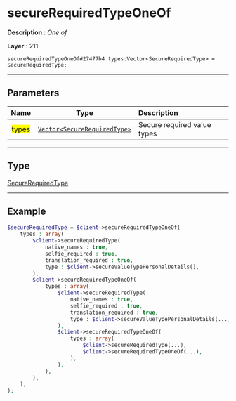# secureRequiredTypeOneOf

**Description** : *One of*

**Layer** : 211

```tl
secureRequiredTypeOneOf#27477b4 types:Vector<SecureRequiredType> = SecureRequiredType;
```

---

## Parameters

| Name | Type | Description |
| :---: | :---: | :--- |
| <mark>types</mark> | [`Vector<SecureRequiredType>`](type/SecureRequiredType) | Secure required value types |

---

## Type

[SecureRequiredType](type/SecureRequiredType)

---

## Example

```php
$secureRequiredType = $client->secureRequiredTypeOneOf(
	types : array(
		$client->secureRequiredType(
			native_names : true,
			selfie_required : true,
			translation_required : true,
			type : $client->secureValueTypePersonalDetails(),
		),
		$client->secureRequiredTypeOneOf(
			types : array(
				$client->secureRequiredType(
					native_names : true,
					selfie_required : true,
					translation_required : true,
					type : $client->secureValueTypePersonalDetails(...),
				),
				$client->secureRequiredTypeOneOf(
					types : array(
						$client->secureRequiredType(...),
						$client->secureRequiredTypeOneOf(...),
					),
				),
			),
		),
	),
);
```